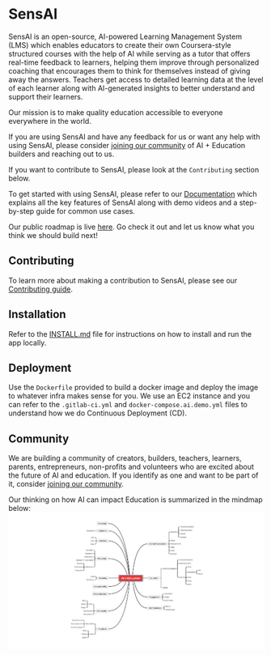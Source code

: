 # SensAI

SensAI is an open-source, AI-powered Learning Management System (LMS) which enables educators to create their own Coursera-style structured courses with the help of AI while serving as a tutor that offers real-time feedback to learners, helping them improve through personalized coaching that encourages them to think for themselves instead of giving away the answers. Teachers get access to detailed learning data at the level of each learner along with AI-generated insights to better understand and support their learners.

Our mission is to make quality education accessible to everyone everywhere in the world.

If you are using SensAI and have any feedback for us or want any help with using SensAI, please consider [joining our community](https://chat.whatsapp.com/LmiulDbWpcXIgqNK6fZyxe) of AI + Education builders and reaching out to us.

If you want to contribute to SensAI, please look at the `Contributing` section below.

To get started with using SensAI, please refer to our [Documentation](https://docs.sensai.hyperverge.org) which explains all the key features of SensAI along with demo videos and a step-by-step guide for common use cases.

Our public roadmap is live [here](https://hyperverge.notion.site/fa1dd0cef7194fa9bf95c28820dca57f?v=ec52c6a716e94df180dcc8ced3d87610). Go check it out and let us know what you think we should build next!

## Contributing
To learn more about making a contribution to SensAI, please see our [Contributing guide](./docs/CONTRIBUTING.md).

## Installation
Refer to the [INSTALL.md](./docs/INSTALL.md) file for instructions on how to install and run the app locally.

## Deployment
Use the `Dockerfile` provided to build a docker image and deploy the image to whatever infra makes sense for you. We use an EC2 instance and you can refer to the `.gitlab-ci.yml` and `docker-compose.ai.demo.yml` files to understand how we do Continuous Deployment (CD).

## Community
We are building a community of creators, builders, teachers, learners, parents, entrepreneurs, non-profits and volunteers who are excited about the future of AI and education. If you identify as one and want to be part of it, consider [joining our community](https://chat.whatsapp.com/LmiulDbWpcXIgqNK6fZyxe).

Our thinking on how AI can impact Education is summarized in the mindmap below:
![ai + education thesis](./images/thesis.png)